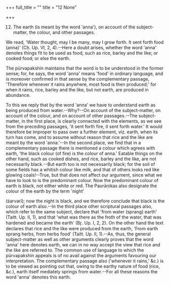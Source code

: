 +++
full_title = ""
title = "12 None"

+++


12. The earth (is meant by the word 'anna'), on account of the subject-matter, the colour, and other passages.

We read, 'Water thought, may I be many, may I grow forth. It sent forth food (anna)' (Cḥ. Up. VI, 2, 4).--Here a doubt arises, whether the word 'anna' denotes things fit to be used as food, such as rice, barley and the like; or cooked food; or else the earth.

The pūrvapakshin maintains that the word is to be understood in the former sense; for, he says, the word 'anna' means 'food' in ordinary language, and is moreover confirmed in that sense by the complementary passage, 'Therefore whenever it rains anywhere, most food is then produced;' for when it rains, rice, barley and the like, but not earth, are produced in abundance.

To this we reply that by the word 'anna' we have to understand earth as being produced from water.--Why?--On account of the subject-matter, on account of the colour, and on account of other passages.--The subject-matter, in the first place, is clearly connected with the elements, as we see from the preceding passages, 'it sent forth fire, it sent forth water.' It would therefore be improper to pass over a further element, viz. earth, when its turn has come, and to assume without reason that rice and the like are meant by the word 'anna.'--In the second place, we find that in a complementary passage there is mentioned a colour which agrees with earth, 'the black colour (of fire) is the colour of anna.' Eatable things on the other hand, such as cooked dishes, and rice, barley and the like, are not necessarily black.--But earth too is not necessarily black; for the soil of some fields has a whitish colour like milk, and that of others looks red like glowing coals!--True, but that does not affect our argument, since what we have to look to is the predominant colour. Now the predominant colour of earth is black, not either white or red. The Paurāṇikas also designate the colour of the earth by the term 'night'

 (śarvarī); now the night is black, and we therefore conclude that black is the colour of earth also.--In the third place other scriptural passages also, which refer to the same subject, declare that 'from water (sprang) earth' (Taitt. Up. II, 1), and that 'what was there as the froth of the water, that was hardened and became the earth' (Br̥. Up. I, 2, 2). On the other hand the text declares that rice and the like were produced from the earth, 'From earth sprang herbs, from herbs food' (Taitt. Up. II, 1).--As, thus, the general subject-matter as well as other arguments clearly proves that the word 'anna' here denotes earth, we can in no way accept the view that rice and the like are referred to. The common use of language to which the pūrvapakshin appeals is of no avail against the arguments favouring our interpretation. The complementary passage also ('whenever it rains,' &c.) is to be viewed as pointing out that, owing to the earthy nature of food (rice, &c.), earth itself mediately springs from water.--For all these reasons the word 'anna' denotes this earth.

